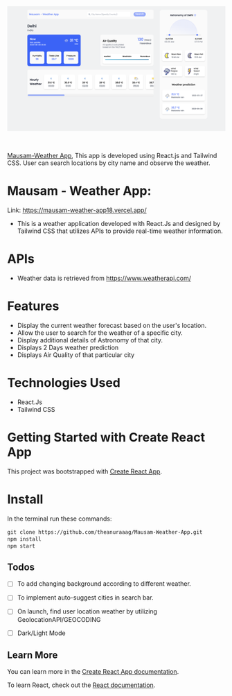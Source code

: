 ![Application screenshot](screenshot.png)

<br/>

[Mausam-Weather App](https://mausam-weather-app18.vercel.app/), This app is developed using React.js and Tailwind CSS. User can search locations by city name and observe the weather.

# Mausam - Weather App:

Link: https://mausam-weather-app18.vercel.app/

- This is a weather application developed with React.Js and designed by Tailwind CSS that utilizes APIs to provide real-time weather information.

# APIs
+ Weather data is retrieved from https://www.weatherapi.com/

# Features
- Display the current weather forecast based on the user's location.
- Allow the user to search for the weather of a specific city.
- Display additional details of Astronomy of that city.
- Displays 2 Days weather prediction
- Displays Air Quality of that particular city

# Technologies Used
- React.Js
- Tailwind CSS

# Getting Started with Create React App

This project was bootstrapped with [Create React App](https://github.com/facebook/create-react-app).

# Install

In the terminal run these commands:

```
git clone https://github.com/theanuraaag/Mausam-Weather-App.git
npm install
npm start
```
## Todos

- [ ] To add changing background according to different weather.
- [ ] To implement auto-suggest cities in search bar.
- [ ] On launch, find user location weather by utilizing GeolocationAPI/GEOCODING
- [ ] Dark/Light Mode


## Learn More

You can learn more in the [Create React App documentation](https://facebook.github.io/create-react-app/docs/getting-started).

To learn React, check out the [React documentation](https://reactjs.org/).




